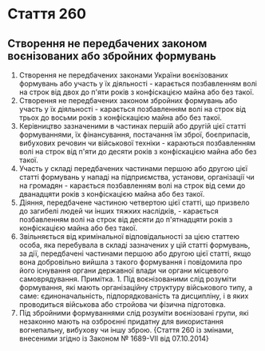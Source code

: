 Cтаття 260
====
Створення не передбачених законом воєнізованих або збройних формувань
----
1. Створення не передбачених законами України воєнізованих формувань або участь у їх діяльності -
карається позбавленням волі на строк від двох до п'яти років з конфіскацією майна або без такої.
2. Створення не передбачених законом збройних формувань або участь у їх діяльності -
карається позбавленням волі на строк від трьох до восьми років з конфіскацією майна або без такої.
3. Керівництво зазначеними в частинах першій або другій цієї статті формуваннями, їх фінансування, постачання їм зброї, боєприпасів, вибухових речовин чи військової техніки -
караються позбавленням волі на строк від п'яти до десяти років з конфіскацією майна або без такої.
4. Участь у складі передбачених частинами першою або другою цієї статті формувань у нападі на підприємства, установи, організації чи на громадян -
карається позбавленням волі на строк від семи до дванадцяти років з конфіскацією майна або без такої.
5. Діяння, передбачене частиною четвертою цієї статті, що призвело до загибелі людей чи інших тяжких наслідків, -
карається позбавленням волі на строк від десяти до п'ятнадцяти років з конфіскацією майна або без такої.
6. Звільняється від кримінальної відповідальності за цією статтею особа, яка перебувала в складі зазначених у цій статті формувань, за дії, передбачені частинами першою або другою цієї статті, якщо вона добровільно вийшла з такого формування і повідомила про його існування органи державної влади чи органи місцевого самоврядування.
Примітка. 1. Під воєнізованими слід розуміти формування, які мають організаційну структуру військового типу, а саме: єдиноначальність, підпорядкованість та дисципліну, і в яких проводиться військова або стройова чи фізична підготовка.
2. Під збройними формуваннями слід розуміти воєнізовані групи, які незаконно мають на озброєнні придатну для використання вогнепальну, вибухову чи іншу зброю.
{Стаття 260 із змінами, внесеними згідно із Законом № 1689-VII від 07.10.2014}
